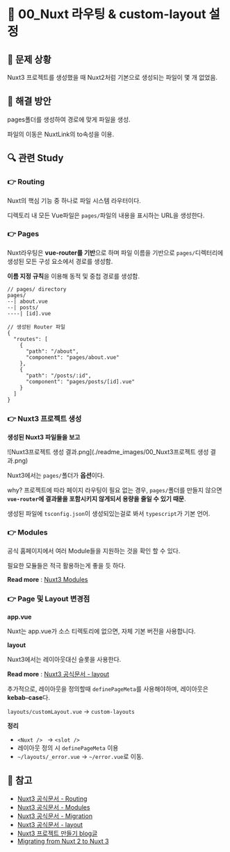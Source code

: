 # 🐳 00_Nuxt 라우팅 & custom-layout 설정

## 🤔 문제 상황

Nuxt3 프로젝트를 생성했을 때 Nuxt2처럼 기본으로 생성되는 파일이 몇 개 없었음.



## 🚩 해결 방안

pages폴더를 생성하여 경로에 맞게 파일을 생성.

파일의 이동은 NuxtLink의 to속성을 이용.



## 🔍 관련 Study

### 👉 Routing

Nuxt의 핵심 기능 중 하나로 파일 시스템 라우터이다.

디렉토리 내 모든 Vue파일은 `pages/`파일의 내용을 표시하는 URL을 생성한다.



### 👉 Pages

Nuxt라우팅은 **vue-router를 기반**으로 하며 파일 이름을 기반으로 `pages/`디렉터리에 생성된 모든 구성 요소에서 경로를 생성함.

**이름 지정 규칙**을 이용해 동적 및 중첩 경로를 생성함.

```text
// pages/ directory
pages/
--| about.vue
--| posts/
----| [id].vue
```

```text
// 생성된 Router 파일
{
  "routes": [
    {
      "path": "/about",
      "component": "pages/about.vue"
    },
    {
      "path": "/posts/:id",
      "component": "pages/posts/[id].vue"
    }
  ]
}
```



### 👉 Nuxt3 프로젝트 생성

**생성된 Nuxt3 파일들을 보고**

![Nuxt3프로젝트 생성 결과.png](./readme_images/00_Nuxt3프로젝트 생성 결과.png)

Nuxt3에서는 `pages/`폴더가 **옵션**이다.

why? 프로젝트에 따라 페이지 라우팅이 필요 없는 경우, `pages/`폴더를 만들지 않으면 **`vue-router`에  결과물을 포함시키지 않게되서 용량을 줄일 수 있기 때문**.



생성된 파일에 `tsconfig.json`이 생성되있는걸로 봐서 `typescript`가 기본 언어.



### 👉 Modules

공식 홈페이지에서 여러 Module들을 지원하는 것을 확인 할 수 있다.

필요한 모듈들은 적극 활용하는게 좋을 듯 하다.

**Read more** : [Nuxt3 Modules](https://nuxt.com/modules)



### 👉 Page 및 Layout 변경점

**app.vue**

Nuxt는 app.vue가 소스 티렉토리에 없으면, 자체 기본 버전을 사용합니다.



**layout**

Nuxt3에서는 레이아웃대신 슬롯을 사용한다.

**Read more** : [Nuxt3 공식문서 - layout](https://nuxt.com/docs/guide/directory-structure/layouts)

 추가적으로, 레이아웃을 정의할때 `definePageMeta`를 사용해야하며, 레이아웃은 **kebab-case**다.

`layouts/customLayout.vue` -> `custom-layouts`



**정리**

* `<Nuxt /> ` -> `<slot />`
* 레이아웃 정의 시 `definePageMeta` 이용
* `~/layouts/_error.vue` -> `~/error.vue`로 이동.



## 📘 참고

* [Nuxt3 공식문서 - Routing](https://nuxt.com/docs/getting-started/routing)
* [Nuxt3 공식문서 - Modules](https://nuxt.com/modules)
* [Nuxt3 공식문서 - Migration](https://nuxt.com/docs/migration/overview)
* [Nuxt3 공식문서 - layout](https://nuxt.com/docs/guide/directory-structure/layouts)
* [Nuxt3 프로젝트 만들기 blog글](https://www.peterkimzz.com/nuxt3-sideproject-2/)
* [Migrating from Nuxt 2 to Nuxt 3](https://debbie.codes/blog/migrating-nuxt2-nuxt3/)
